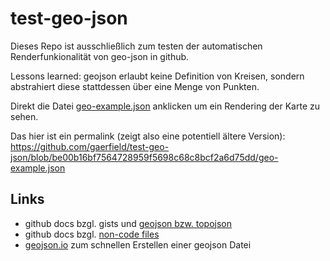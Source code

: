# test-geo-json

Dieses Repo ist ausschließlich zum testen der automatischen Renderfunkionalität von geo-json in github.

Lessons learned: geojson erlaubt keine Definition von Kreisen, sondern abstrahiert diese stattdessen über eine Menge von Punkten.

Direkt die Datei [geo-example.json](geo-example.json) anklicken um ein Rendering der Karte zu sehen.

Das hier ist ein permalink (zeigt also eine potentiell ältere Version):
https://github.com/gaerfield/test-geo-json/blob/be00b16bf7564728959f5698c68c8bcf2a6d75dd/geo-example.json

## Links

* github docs bzgl. gists und [geojson bzw. topojson](https://docs.github.com/en/get-started/writing-on-github/working-with-advanced-formatting/creating-diagrams#creating-geojson-and-topojson-maps)
* github docs bzgl. [non-code files](https://docs.github.com/en/repositories/working-with-files/using-files/working-with-non-code-files#mapping-geojsontopojson-files-on-github)
* [geojson.io](https://geojson.io) zum schnellen Erstellen einer geojson Datei
